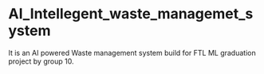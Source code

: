 # AI_Intellegent_waste_managemet_system
It is an AI powered Waste management system build for FTL ML graduation project by group 10.

